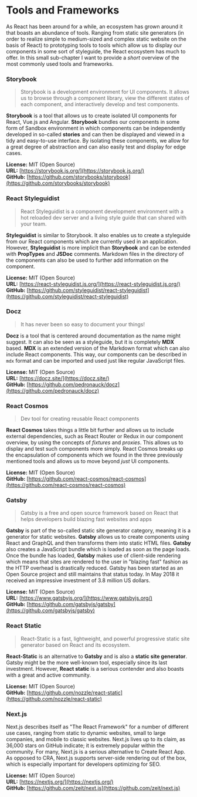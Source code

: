 # Tools and Frameworks

As React has been around for a while, an ecosystem has grown around it that boasts an abundance of tools. Ranging from static site generators (in order to realize simple to medium-sized and complex static website on the basis of React) to prototyping tools to tools which allow us to display our components in some sort of styleguide, the React ecosystem has much to offer. In this small sub-chapter I want to provide a _short_ overview of the most commonly used tools and frameworks.

### Storybook

> Storybook is a development environment for UI components. It allows us to browse through a component library, view the different states of each component, and interactively develop and test components.

**Storybook** is a tool that allows us to create isolated UI components for React, Vue.js and Angular. **Storybook** bundles our components in some form of Sandbox environment in which components can be independently developed in so-called **stories** and can then be displayed and viewed in a tidy and easy-to-use interface. By isolating these components, we allow for a great degree of abstraction and can also easily test and display for edge cases.

**License:** MIT \(Open Source\)  
**URL:** [https://storybook.js.org/](https://storybook.js.org/)  
**GitHub:** [https://github.com/storybooks/storybook](https://github.com/storybooks/storybook)

### React Styleguidist

> React Styleguidist is a component development environment with a hot reloaded dev server and a living style guide that can shared with your team.

**Styleguidist** is similar to Storybook. It also enables us to create a styleguide from our React components which are currently used in an application. However, **Styleguidist** is more implicit than **Storybook** and can be extended with **PropTypes** and **JSDoc** comments. Markdown files in the directory of the components can also be used to further add information on the component.

 **License:** MIT \(Open Source\)  
**URL:** [https://react-styleguidist.js.org/](https://react-styleguidist.js.org/)  
**GitHub:** [https://github.com/styleguidist/react-styleguidist](https://github.com/styleguidist/react-styleguidist)

### Docz

> It has never been so easy to document your things!

**Docz** is a tool that is centered around documentation as the name might suggest. It can also be seen as a styleguide, but it is completely **MDX** based. **MDX** is an extended version of the Markdown format which can also include React components. This way, our components can be described in `mdx` format and can be imported and used just like regular JavaScript files.

**License:** MIT \(Open Source\)  
**URL:** [https://docz.site/](https://docz.site/)  
**GitHub:** [https://github.com/pedronauck/docz](https://github.com/pedronauck/docz)

### React Cosmos

> Dev tool for creating reusable React components

**React Cosmos** takes things a little bit further and allows us to include external dependencies, such as React Router or Redux in our component overview, by using the concepts of _fixtures_ and _proxies_. This allows us to display and test such components more simply. React Cosmos breaks up the encapsulation of components which we found in the three previously mentioned tools and allows us to move beyond _just_ UI components.

**License:** MIT \(Open Source\)  
**GitHub:** [https://github.com/react-cosmos/react-cosmos](https://github.com/react-cosmos/react-cosmos)

### Gatsby

> Gatsby is a free and open source framework based on React that helps developers build blazing fast websites and apps

**Gatsby** is part of the so-called static site generator category, meaning it is a generator for static websites. **Gatsby** allows us to create components using React and GraphQL and then transforms them into static HTML files. **Gatsby** also creates a JavaScript bundle which is loaded as soon as the page loads. Once the bundle has loaded, **Gatsby** makes use of client-side rendering which means that sites are rendered to the user in "blazing fast" fashion as the HTTP overhead is drastically reduced. Gatsby has been started as an Open Source project and still maintains that status today. In May 2018 it received an impressive investment of 3.8 million US dollars. 

**License:** MIT \(Open Source\)  
**URL:** [https://www.gatsbyjs.org/](https://www.gatsbyjs.org/)  
**GitHub:** [https://github.com/gatsbyjs/gatsby](https://github.com/gatsbyjs/gatsby)

### React Static

> React-Static is a fast, lightweight, and powerful progressive static site generator based on React and its ecosystem.

**React-Static** is an alternative to **Gatsby** and is also a **static site generator**. Gatsby might be the more well-known tool, especially since its last investment. However, **React  static** is a serious contender and also boasts with a great and active community.

**License:** MIT \(Open Source\)  
**GitHub:** [https://github.com/nozzle/react-static](https://github.com/nozzle/react-static)

### Next.js

Next.js describes itself as "The React Framework" for a number of different use cases, ranging from static to dynamic websites, small to large companies, and mobile to classic websites. Next.js lives up to its claim, as 36,000 stars on GitHub indicate; it is extremely popular within the community. For many, Next.js is a serious alternative to Create React App. As opposed to CRA, Next.js supports server-side rendering out of the box, which is especially important for developers optimizing for SEO.

**License:** MIT \(Open Source\)  
**URL:** [https://nextjs.org/](https://nextjs.org/)  
**GitHub:** [https://github.com/zeit/next.js](https://github.com/zeit/next.js)


